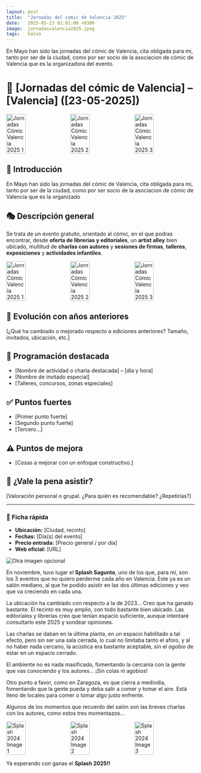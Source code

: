 ```yaml
---
layout: post
title:  "Jornadas del comic de Valencia 2025"
date:   2025-05-23 01:01:00 +0300
image:  jornadasvalencia2025.jpeg
tags:   Salon
---
```

En Mayo han sido las jornadas del cómic de Valencia, cita obligada para mi, tanto por ser de la ciudad, como por ser socio de la asociacion de cómic de Valencia que es la organizadora del evento.

# 🎉 [Jornadas del cómic de Valencia] – [Valencia] ([23-05-2025])

<div style="display: flex; justify-content: space-between;">
  <img src="{{ site.baseurl }}/images/jornadas_valencia_2025_1.jpeg" alt="Jornadas Cómic Valencia 2025 1" style="width: 32%; margin-right: 1%;">
  <img src="{{ site.baseurl }}/images/jornadas_valencia_2025_2.jpeg" alt="Jornadas Cómic Valencia 2025 2" style="width: 32%; margin-right: 1%;">
  <img src="{{ site.baseurl }}/images/jornadas_valencia_2025_3.jpeg" alt="Jornadas Cómic Valencia 2025 3" style="width: 32%;">
</div>

## 🧾 Introducción

En Mayo han sido las jornadas del cómic de Valencia, cita obligada para mi, tanto por ser de la ciudad, como por ser socio de la asociacion de cómic de Valencia que es la organizado

## 🎭 Descripción general

Se trata de un evento gratuito, orientado al cómic, en el que podras encontrar, desde **oferta de librerias y editoriales**, un **artist alley** bien ubicado, multitud de **charlas con autores** y **sesiones de firmas**, **talleres**, **exposiciones** y **actividades infantiles**.

<div style="display: flex; justify-content: space-between;">
  <img src="{{ site.baseurl }}/images/jornadas_valencia_2025_1.jpeg" alt="Jornadas Cómic Valencia 2025 1" style="width: 32%; margin-right: 1%;">
  <img src="{{ site.baseurl }}/images/jornadas_valencia_2025_2.jpeg" alt="Jornadas Cómic Valencia 2025 2" style="width: 32%; margin-right: 1%;">
  <img src="{{ site.baseurl }}/images/jornadas_valencia_2025_3.jpeg" alt="Jornadas Cómic Valencia 2025 3" style="width: 32%;">
</div>

## 🔄 Evolución con años anteriores

[¿Qué ha cambiado o mejorado respecto a ediciones anteriores? Tamaño, invitados, ubicación, etc.]

## 📅 Programación destacada

- [Nombre de actividad o charla destacada] – [día y hora]
- [Nombre de invitado especial]
- [Talleres, concursos, zonas especiales]

## ✅ Puntos fuertes

- [Primer punto fuerte]
- [Segundo punto fuerte]
- [Tercero...]

## ⚠️ Puntos de mejora

- [Cosas a mejorar con un enfoque constructivo.]

## 🏁 ¿Vale la pena asistir?

[Valoración personal o grupal. ¿Para quién es recomendable? ¿Repetirías?]

---

### 📌 Ficha rápida

- **Ubicación:** [Ciudad, recinto]
- **Fechas:** [Día(s) del evento]
- **Precio entrada:** [Precio general / por día]
- **Web oficial:** [URL]

![Otra imagen opcional](url-de-la-imagen2.jpg)





En noviembre, tuvo lugar el **Splash Sagunto**, uno de los que, para mí, son los 3 eventos que no quiero perderme cada año en Valencia. Este ya es un salón mediano, al que he podido asistir en las dos últimas ediciones y veo que va creciendo en cada una.

La ubicación ha cambiado con respecto a la de 2023... Creo que ha ganado bastante. El recinto es muy amplio, con todo bastante bien ubicado. Las editoriales y librerías creo que tenían espacio suficiente, aunque intentaré consultarlo este 2025 y sondear opiniones.

Las charlas se daban en la última planta, en un espacio habilitado a tal efecto, pero sin ser una sala cerrada, lo cual no limitaba tanto el aforo, y al no haber nada cercano, la acústica era bastante aceptable, sin el *agobio* de estar en un espacio cerrado.

El ambiente no es nada masificado, fomentando la cercanía con la gente que vas conociendo y los autores... ¡Sin colas ni agobios!

Otro punto a favor, como en Zaragoza, es que cierra a mediodía, fomentando que la gente pueda y deba salir a comer y tomar el aire. Está lleno de locales para comer o tomar algo justo enfrente.

Algunos de los momentos que recuerdo del salón son las breves charlas con los autores, como estos tres momentazos...
<div style="display: flex; justify-content: space-between;">
  <img src="{{ site.baseurl }}/images/splash2024_1.jpeg" alt="Splash 2024 Image 1" style="width: 32%; margin-right: 1%;">
  <img src="{{ site.baseurl }}/images/splash2024_2.jpeg" alt="Splash 2024 Image 2" style="width: 32%; margin-right: 1%;">
  <img src="{{ site.baseurl }}/images/splash2024_3.jpeg" alt="Splash 2024 Image 3" style="width: 32%;">
</div>

Ya esperando con ganas el **Splash 2025!!**

[jekyll-docs]: https://jekyllrb.com/docs/home
[jekyll-gh]:   https://github.com/jekyll/jekyll
[jekyll-talk]: https://talk.jekyllrb.com/
